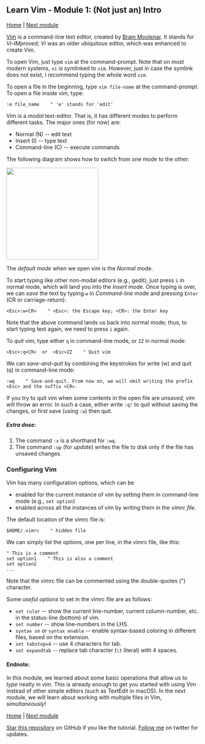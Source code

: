 ## Learn Vim - Module 1: (Not just an) Intro

[Home](https://github.com/manasthakur/learn-vim/)  |  [Next module](module2.md)

[Vim](http://www.vim.org/) is a command-line text editor, created by [Bram Moolenar](http://www.moolenaar.net/).
It stands for _Vi-IMproved_; _Vi_ was an older ubiquitous editor, which was enhanced to create Vim.

To open Vim, just type `vim` at the command-prompt.
Note that on most modern systems, `vi` is symlinked to `vim`.
However, just in case the symlink does not exist, I recommend typing the whole word `vim`.

To open a file in the beginning, type `vim file-name` at the command-prompt.
To open a file inside vim, type:
```
:e file_name	" 'e' stands for 'edit'
```

Vim is a _modal_ text-editor.
That is, it has different modes to perform different tasks.
The major ones (for now) are:

* Normal (N) -- edit text
* Insert (I) -- type text
* Command-line (C) -- execute commands

The following diagram shows how to switch from one mode to the other:

<img src="../images/vim-modes.jpg" width="240px">

The _default mode_ when we open vim is the _Normal_ mode.

To start typing like other non-modal editors (e.g., gedit), just press `i` in normal mode, which will land you into the _Insert_ mode.
Once typing is over, we can _save_ the text by typing `w` in _Command-line_ mode and pressing `Enter` (CR or carriage-return):
```
<Esc>:w<CR>    " <Esc>: the Escape key; <CR>: the Enter key
```
Note that the above command lands us back into normal mode; thus, to start typing text again, we need to press `i` again.

To _quit_ vim, type either `q` in command-line mode, or `ZZ` in normal mode:
```
<Esc>:q<CR>  or  <Esc>ZZ    " Quit vim
```
We can _save-and-quit_ by combining the keystrokes for write (w) and quit (q) in command-line mode:
```
:wq    " Save-and-quit. From now on, we will omit writing the prefix <Esc> and the suffix <CR>.
```
If you try to quit vim when some contents in the open file are _unsaved_, vim will throw an error.
In such a case, either write `:q!` to quit without saving the changes, or first save (using `:w`) then quit.

##### Extra dose:
1. The command `:x` is a shorthand for `:wq`.
2. The command `:up` (for _update_) writes the file to disk only if the file has unsaved changes.

### Configuring Vim
Vim has many configuration options, which can be
* enabled for the current instance of vim by setting them in command-line mode (e.g., `set option`)
* enabled across all the instances of vim by writing them in the _vimrc file_.

The default location of the vimrc file is:
```
$HOME/.vimrc    " hidden file
```
We can simply list the options, one per line, in the vimrc file, like this:
```vim
" This is a comment
set option1    " This is also a comment
set option2
...
```
Note that the vimrc file can be commented using the double-quotes (") character.

Some _useful options_ to set in the vimrc file are as follows:

* `set ruler` -- show the current line-number, current column-number, etc. in the status-line (bottom) of vim.
* `set number` -- show line-numbers in the LHS.
* `syntax on` or `syntax enable` -- enable syntax-based coloring in different files, based on the extension.
* `set tabstop=4` -- use 4 characters for tab.
* `set expandtab` -- replace tab character (`\t` literal) with 4 spaces.

#### Endnote:
In this module, we learned about some basic operations that allow us to _type_ neatly in vim.
This is already enough to get you started with using Vim instead of other simple editors (such as TextEdit in macOS).
In the next module, we will learn about working with multiple files in Vim, _simultaneously_!

[Home](https://github.com/manasthakur/learn-vim/)  |  [Next module](module2.md)

[Star this repository](https://github.com/manasthakur/learn-vim/) on GitHub if you like the tutorial.
[Follow me](https://twitter.com/manasthakur17) on twitter for updates.

